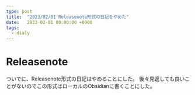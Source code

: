 ```yaml
---
type: post
title:  "2023/02/01 Releasenote形式の日記をやめた"
date:   2023-02-01 00:00:00 +0900
tags:
  - dialy
---
```

# Releasenote

ついでに、Releasenote形式の日記はやめることにした。
後々見返しても良いことがないのでこの形式はローカルのObsidianに書くことにした。
